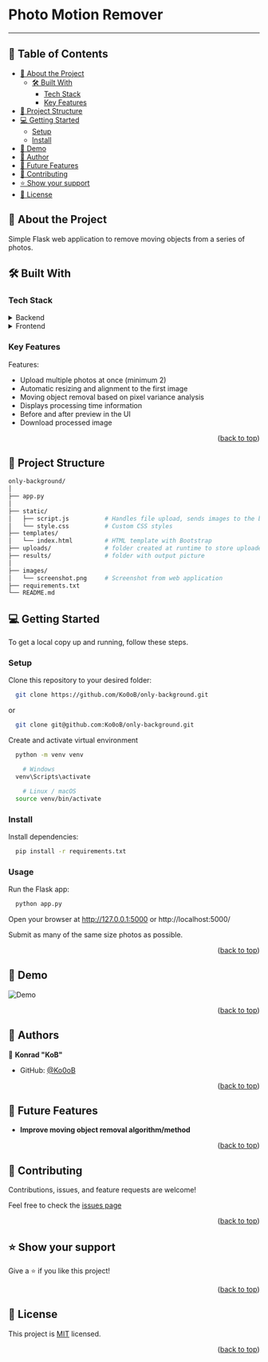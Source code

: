 # Photo Motion Remover
---

<a name="readme-top"></a>
<!-- TABLE OF CONTENTS -->

## 📗 Table of Contents

- [📖 About the Project](#about-project)
  - [🛠 Built With](#built-with)
    - [Tech Stack](#tech-stack)
    - [Key Features](#key-features)
- [🧩 Project Structure](#project-structure)
- [💻 Getting Started](#getting-started)
  - [Setup](#setup)
  - [Install](#install)
- [🚀 Demo](#demo)
- [👥 Author](#author)
- [🔭 Future Features](#future-features)
- [🤝 Contributing](#contributing)
- [⭐️ Show your support](#support)
- [📝 License](#license)
<!-- - [🙏 Acknowledgements](#acknowledgements)-->

<!-- PROJECT DESCRIPTION -->
## 📖 About the Project <a name="about-project"></a>

Simple Flask web application to remove moving objects from a series of photos.  


## 🛠 Built With <a name="built-with"></a>

### Tech Stack <a name="tech-stack"></a>

<details>
  <summary>Backend</summary>
  <ul>
    <li><a href="https://www.python.org/">Phyton</a></li>
    <li><a href="https://palletsprojects.com/projects/flask">Flask</a></li>
    <li><a href="https://numpy.org/">NumPy</a></li>
    <li><a href="https://docs.opencv.org/4.x/index.html">OpenCV</a></li>
  </ul>
</details>
<details>
  <summary>Frontend</summary>
  <ul>
    <li><a href="https://www.w3.org/TR/html52/">HTML5</a></li>
    <li><a href="https://www.w3.org/Style/CSS/Overview.en.html">CSS3</a></li>
    <li><a href="https://developer.mozilla.org/en-US/docs/Web/JavaScript">JavaScript</a></li>
    <li><a href="https://getbootstrap.com/docs/5.3/">Bootstrap 5</a></li>
  </ul>
</details>


<!-- Features -->

### Key Features <a name="key-features"></a>

Features:

- Upload multiple photos at once (minimum 2)  
- Automatic resizing and alignment to the first image  
- Moving object removal based on pixel variance analysis  
- Displays processing time information  
- Before and after preview in the UI  
- Download processed image

<p align="right">(<a href="#readme-top">back to top</a>)</p>


<!-- PROJECT STRUCTURE -->

## 🧩 Project Structure <a name="project-structure"></a>

```sh
only-background/
│
├── app.py
│
├── static/
│   ├── script.js          # Handles file upload, sends images to the backend, shows progress...
│   └── style.css          # Custom CSS styles
├── templates/
│   └── index.html         # HTML template with Bootstrap
├── uploads/               # folder created at runtime to store uploaded images
├── results/               # folder with output picture
│
├── images/
│   └── screenshot.png     # Screenshot from web application
├── requirements.txt
└── README.md
```

<!-- GETTING STARTED -->

## 💻 Getting Started <a name="getting-started"></a>

To get a local copy up and running, follow these steps.

### Setup
Clone this repository to your desired folder:

```sh
  git clone https://github.com/Ko0oB/only-background.git
```
or 
```sh
  git clone git@github.com:Ko0oB/only-background.git
```
Create and activate virtual environment
```sh
  python -m venv venv

    # Windows
  venv\Scripts\activate

    # Linux / macOS
  source venv/bin/activate
```

### Install
Install dependencies:
```sh
  pip install -r requirements.txt
```

### Usage
Run the Flask app:
```sh
  python app.py
```
Open your browser at http://127.0.0.1:5000 or http://localhost:5000/ 

Submit as many of the same size photos as possible.

<p align="right">(<a href="#readme-top">back to top</a>)</p>

<!-- DEMO -->

## 🚀 Demo <a name="demo"></a>

![Demo](images/screenshot.png)

<p align="right">(<a href="#readme-top">back to top</a>)</p>

<!-- AUTHORS -->

## 👥 Authors <a name="author"></a>

👤 **Konrad "KoB"**

- GitHub: [@Ko0oB](https://github.com/Ko0oB)

<p align="right">(<a href="#readme-top">back to top</a>)</p>

<!-- FUTURE FEATURES -->

## 🔭 Future Features <a name="future-features"></a>

- **Improve moving object removal algorithm/method**

<p align="right">(<a href="#readme-top">back to top</a>)</p>

<!-- CONTRIBUTING -->

## 🤝 Contributing <a name="contributing"></a>

Contributions, issues, and feature requests are welcome!

Feel free to check the [issues page](https://github.com/Ko0oB/Sudoku/issues)

<p align="right">(<a href="#readme-top">back to top</a>)</p>

<!-- SUPPORT -->

## ⭐️ Show your support <a name="support"></a>

Give a ⭐️ if you like this project!

<p align="right">(<a href="#readme-top">back to top</a>)</p>

<!-- ACKNOWLEDGEMENTS -->
<!-- 
## 🙏 Acknowledgments <a name="acknowledgements"></a>

N/A

<p align="right">(<a href="#readme-top">back to top</a>)</p>
-->
<!-- LICENSE -->

## 📝 License <a name="license"></a>

This project is [MIT](./LICENSE) licensed.

<p align="right">(<a href="#readme-top">back to top</a>)</p>
